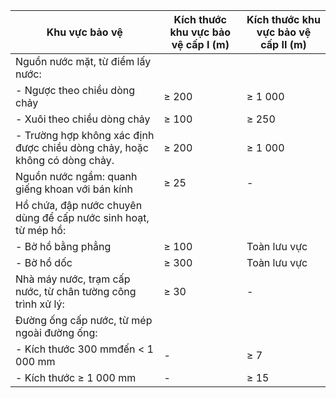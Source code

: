 | Khu vực bảo vệ                                                             | Kích thước khu vực bảo vệ cấp I (m)   | Kích thước khu vực bảo vệ cấp II (m)   |
|----------------------------------------------------------------------------|---------------------------------------|----------------------------------------|
| Nguồn nước mặt, từ điểm lấy nước:                                          |                                       |                                        |
| - Ngược theo chiều dòng chảy                                               | ≥ 200                                 | ≥ 1 000                                |
| - Xuôi theo chiều dòng chảy                                                | ≥ 100                                 | ≥ 250                                  |
| - Trường hợp không xác định được chiều dòng chảy, hoặc không có dòng chảy. | ≥ 200                                 | ≥ 1 000                                |
| Nguồn nước ngầm: quanh giếng khoan với bán kính                            | ≥ 25                                  | -                                      |
| Hồ chứa, đập nước chuyên dùng để cấp nước sinh hoạt, từ mép hồ:            |                                       |                                        |
| - Bờ hồ bằng phẳng                                                         | ≥ 100                                 | Toàn lưu vực                           |
| - Bờ hồ dốc                                                                | ≥ 300                                 | Toàn lưu vực                           |
| Nhà máy nước, trạm cấp nước, từ chân tường công trình xử lý:               | ≥ 30                                  | -                                      |
| Đường ống cấp nước, từ mép ngoài đường ống:                                |                                       |                                        |
| - Kích thước 300 mmđến < 1 000 mm                                          | -                                     | ≥ 7                                    |
| - Kích thước ≥ 1 000 mm                                                    | -                                     | ≥ 15                                   |